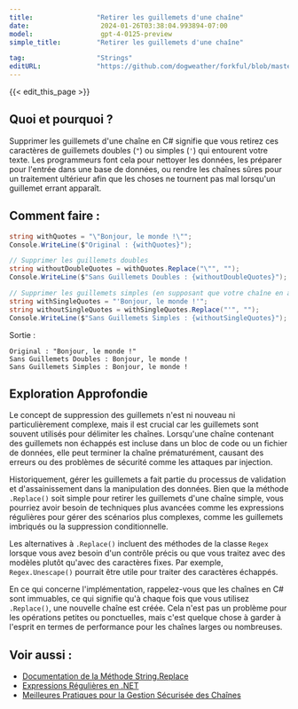```yaml
---
title:                "Retirer les guillemets d'une chaîne"
date:                  2024-01-26T03:38:04.993894-07:00
model:                 gpt-4-0125-preview
simple_title:         "Retirer les guillemets d'une chaîne"

tag:                  "Strings"
editURL:              "https://github.com/dogweather/forkful/blob/master/content/fr/c-sharp/removing-quotes-from-a-string.md"
---
```


{{< edit_this_page >}}

## Quoi et pourquoi ?
Supprimer les guillemets d'une chaîne en C# signifie que vous retirez ces caractères de guillemets doubles (`"`) ou simples (`'`) qui entourent votre texte. Les programmeurs font cela pour nettoyer les données, les préparer pour l'entrée dans une base de données, ou rendre les chaînes sûres pour un traitement ultérieur afin que les choses ne tournent pas mal lorsqu'un guillemet errant apparaît.

## Comment faire :
```csharp
string withQuotes = "\"Bonjour, le monde !\"";
Console.WriteLine($"Original : {withQuotes}");

// Supprimer les guillemets doubles
string withoutDoubleQuotes = withQuotes.Replace("\"", "");
Console.WriteLine($"Sans Guillemets Doubles : {withoutDoubleQuotes}");

// Supprimer les guillemets simples (en supposant que votre chaîne en avait au départ)
string withSingleQuotes = "'Bonjour, le monde !'";
string withoutSingleQuotes = withSingleQuotes.Replace("'", "");
Console.WriteLine($"Sans Guillemets Simples : {withoutSingleQuotes}");
```

Sortie :
```
Original : "Bonjour, le monde !"
Sans Guillemets Doubles : Bonjour, le monde !
Sans Guillemets Simples : Bonjour, le monde !
```

## Exploration Approfondie
Le concept de suppression des guillemets n'est ni nouveau ni particulièrement complexe, mais il est crucial car les guillemets sont souvent utilisés pour délimiter les chaînes. Lorsqu'une chaîne contenant des guillemets non échappés est incluse dans un bloc de code ou un fichier de données, elle peut terminer la chaîne prématurément, causant des erreurs ou des problèmes de sécurité comme les attaques par injection.

Historiquement, gérer les guillemets a fait partie du processus de validation et d'assainissement dans la manipulation des données. Bien que la méthode `.Replace()` soit simple pour retirer les guillemets d'une chaîne simple, vous pourriez avoir besoin de techniques plus avancées comme les expressions régulières pour gérer des scénarios plus complexes, comme les guillemets imbriqués ou la suppression conditionnelle.

Les alternatives à `.Replace()` incluent des méthodes de la classe `Regex` lorsque vous avez besoin d'un contrôle précis ou que vous traitez avec des modèles plutôt qu'avec des caractères fixes. Par exemple, `Regex.Unescape()` pourrait être utile pour traiter des caractères échappés.

En ce qui concerne l'implémentation, rappelez-vous que les chaînes en C# sont immuables, ce qui signifie qu'à chaque fois que vous utilisez `.Replace()`, une nouvelle chaîne est créée. Cela n'est pas un problème pour les opérations petites ou ponctuelles, mais c'est quelque chose à garder à l'esprit en termes de performance pour les chaînes larges ou nombreuses.

## Voir aussi :
- [Documentation de la Méthode String.Replace](https://docs.microsoft.com/fr-fr/dotnet/api/system.string.replace?view=netframework-4.8)
- [Expressions Régulières en .NET](https://docs.microsoft.com/fr-fr/dotnet/standard/base-types/regular-expressions)
- [Meilleures Pratiques pour la Gestion Sécurisée des Chaînes](https://www.owasp.org/index.php/Data_Validation)
